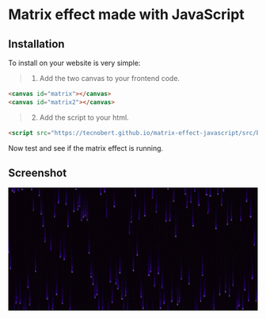 # Matrix effect made with JavaScript

## Installation

To install on your website is very simple:

> 1. Add the two canvas to your frontend code.

```html
<canvas id="matrix"></canvas> 
<canvas id="matrix2"></canvas>
```

> 2. Add the script to your html.

```html
<script src="https://tecnobert.github.io/matrix-effect-javascript/src/bin/main.js"></script>
```

Now test and see if the matrix effect is running.

## Screenshot

![Matrix effect made with JavaScript](captures/efeito-matrix-tecnobert.js.png)
